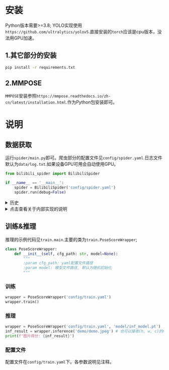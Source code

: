 # 安装
Python版本需要>=3.8; YOLO实现使用`https://github.com/ultralytics/yolov5`.直接安装的`torch`应该是cpu版本，没法用GPU加速。
## 1.其它部分的安装
```bash
pip install -r requirements.txt
```
## 2.MMPOSE
`MMPOSE`安装参照`https://mmpose.readthedocs.io/zh-cn/latest/installation.html`.作为Python包安装即可。
# 说明
## 数据获取
运行`spider/main.py`即可。爬虫部分的配置文件见`config/spider.yaml`.日志文件默认为`data/log.txt`.如果设备GPU可用会自动使用GPU。
```python
from bilibili_spider import BilibiliSpider

if __name__ == '__main__':
    spider = BilibiliSpider('config/spider.yaml')
    spider.run(debug=False)
```
<details>
<summary>历史</summary>
爬虫示例文件见`spider/main.py.`

`spider`文件夹主要用于爬取信息、得到监督数据。`spider.bilibili_spider.BilibiliSpider`用于从B站爬取视频以及弹幕数据。
```python
def get_danmaku(self, bv_id: str, xml_path: str) -> None:
    """
    将指定BV号的弹幕保存为xml文件。
    :param bv_id: BV号
    :param xml_path: xml文档保存路径
    """
    pass

def get_video(self, bv_id: str, video_path: str) -> None:
    """
    将指定BV号的弹幕保存为视频文件。由于B站视频和音频不是一起存的，所以视频只有画面没有声音。
    :param bv_id: BV号
    :param video_path: 视频保存路径
    """
    pass
```
`spider.spider_utils.VideoProcessor`用于从视频中提取监督信息，从而进行后续训练。

可以使用`VideoProcessor.process`获取得到的视频的数据：
```python
def process(self, video_path: str, xml_path: str, debug=False) -> int:
    """
    从视频中提取训练数据，保存(append)到csv文件中。
    :param video_path: 视频路径
    :param xml_path: 弹幕路径
    :param debug: 查看中间结果
    :return: int, 从该视频中提取得到的数据组数
    """
```
</details>

<details>
<summary>点击查看关于内部实现的说明</summary>

有三个方法是核心(TODO)：
```python
def _get_danmaku_score(self, danmakus: List[str]) -> float:
    """
    给定弹幕列表，返回该弹幕的(情感)得分。该得分会作为该帧的监督信号。
    :param danmakus: List[str], 弹幕列表
    :return: 弹幕情感得分score, 0 <= score <= 1
    """
    # TODO

def is_interested_frame(self, frame: np.ndarray) -> Tuple[bool, dict]:
    """
    给定帧，确定该帧是否包含感兴趣内容(比如检测到猫)。只有感兴趣内容才会被进一步处理(如提取关节)。
    :param frame: np.ndarray(h, w), uint8表示的帧
    :return: Tuple[bool, dict], 该帧是否包含感兴趣内容。若包含感兴趣内容，返回(True, 识别结果json); 否则返回(False, None).
    """
    # TODO

def get_feature(self, frame: np.ndarray) -> np.ndarray:
    """
    给定帧，从该帧中提取关节特征信息。
    :param frame: np.array(h, w), uint8表示的帧
    :return: np.array, 从该帧中提取得到的关节信息，用于构建数据集进行训练。
    """
    # TODO
```
实现以上三个方法之后，可以调用`VideoProcessor.process`获取标注数据对。
</details>

## 训练&推理
推理的示例代码见`train.main`.主要的类为`train.PoseScoreWrapper`;
```python
class PoseScoreWrapper:
    def __init__(self, cfg_path: str, model=None):
        """
        :param cfg_path: yaml配置文件路径
        :param model: 模型文件路径, 默认为随机初始化
        """
```
### 训练
```python
wrapper = PoseScoreWrapper('config/train.yaml')
wrapper.train()
```
### 推理
```python
wrapper = PoseScoreWrapper('config/train.yaml', 'model/inf_model.pt')
inf_result = wrapper.inference('demo/demo.jpeg') # 也可以接收(h, w, c)的np.ndarray作为输入
print(f'图片得分: {inf_result}')
```
### 配置文件
配置文件在`config/train.yaml`下。各参数说明见注释。